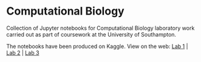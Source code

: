 # Computational Biology
Collection of Jupyter notebooks for Computational Biology laboratory work carried out as part of coursework at the University of Southampton.

The notebooks have been produced on Kaggle. View on the web: [Lab 1](https://www.kaggleusercontent.com/kf/57723339/eyJhbGciOiJkaXIiLCJlbmMiOiJBMTI4Q0JDLUhTMjU2In0..zOxlCfnqokVAs7Br4UCuVA.OkaMAzlgi_VTfe_8ADfhTn3PD2-99Td_6LuTsb_5w5WzfUPUpuzoAncoZJ_pRoZQj7sStkKQ3VDnQiXM4HOc83DiOKGhaZF3ZlmDb3aLSKI0oqbIQ6u0WwvEUTi9sAOL_V6HPGJMjUaNDdDJKrWUy05D82jRmSqD1f6fFntYRKxZwaZuWbIUCm-8NYYxQV9D9PVy3SL7kbEWvcCfPA4vqJDYjXgypBIOIcX__B73TsGkvhmRZMWLlv48WYY7hGuWQsI6ciTtUe1xqLsCxlXXhOAhbbNr7jVCms1FQEdE1bKpMtVbDAXT_gmZJZ3A6cJQ7uSKyhz7KHu80I1BWG5jRB6p6V03v4iuddyqOing6LnY1xWlgsuTk0zXRjQ-iwqTtydMYHqtrIIC4mb02jTv_Wa3pHhdO03SQIwks6JisrIaiSyrYbsHvATpr49wHHOMe491YmcqLsMMcF4Ax5CvXxaZ4KJjAeIZ_Bnq6LanYJqZ0tFnWNGd2mJxClP7QN_PUc2LQYPm1DpmuCWEqWTnhOR9Jqek_RNkRwK2Fi1jup3SU8bh5FPYSgI1xXMjX49rvIp4dkdvq9tYRFp-3AJLZWfQnXi7dC-PN2Tfo1aRwdZfh6lVNXDrJDmBSUhTkmIJDyjiCyf72F_whT775kNMJ4vdYAJ2hQC0pHNP-371tUE.C3qmVmtQ5QZcdE5zqx13gg/__results__.html) | [Lab 2](https://www.kaggleusercontent.com/kf/35980809/eyJhbGciOiJkaXIiLCJlbmMiOiJBMTI4Q0JDLUhTMjU2In0..y0S2VRWjUUggXI6OmJqyYA.AGjOUsjHN6JteQQDSy6uzWBzvWJSw_qhLdT2JXU7AW2ECngDC64hNTNJ4oxTxDeWhNar249KJhFE_z-IN_aIegnWOOpVKwu4IeAYGvzLo-I5lMsw2sC-3Zy8RD_eyQ51a6z17Co40yJtc4S3u1WkqHFP5p26Qx_P9gFjc5HWvCsfDW_2RzAwYSxzjr9Z5h7_8BLFvUCfknnESeEdXEOOiZoI32VQWW_Nw1ZpTyk7VF_r1XWCquJap46QHNG1vUfPDf17Fh6AyIrzjLrqzUW1y7AMcxJFJDk9VpypyBQdHB2rSwuWArWdi0XuO72_c_4wTU5ltxjNptc7AF4gaPR39ORLwxGLxzv5yROLV32U66S0MIPkQ40BYXnJvP3ldg23fDe_rbmr18jsCnm7ISFFi3lYo8nPtLZoKCiXmccOdbGthl2kSNB86Vb2ZDokEGOimNH6kdvfAaZ-H-uuKGbGzr8BaewLRs_TtyzNJMCLeBBtZlsrZLzAdnNp_VEtvuJMz-o3IaPT7D2SFXnlWEUHi8H-yhIoPPfa5cbd7B-IaEaKt9AYFn3lZyT5h_RXakQPe0SMu0jLCoy29TG4SF_F94G2qp3RF8WZRScZHel-SB9SS2FApCtMNzrPf817PiLGMU3qQN0ktUH-ZV9-gfhZ0IhtRn_5h2ssAkBVozfaF3A.YTa69SlXEypz31uf7wLsyQ/__resultx__.html) | [Lab 3](https://www.kaggleusercontent.com/kf/35980011/eyJhbGciOiJkaXIiLCJlbmMiOiJBMTI4Q0JDLUhTMjU2In0..uVrsAE-ipZKm8UaL1iEB7w._uFVhrssV2LC--HjvTjMT0A0FCs4GZZFBxumVJ0clK3rdibi9otSj23HI4Hs1AMNorS9ppwntcGCvsO76BFtvW60hQcvHrzBnu6kXkOD8th2opNjdd2xvei1ePwjMp4bUxQAfNny-zQgbaMC4ug9VuRQJ_1zzbHY7yA8hB6SpJNlzQ1eVTq_G3MoWG4pauKxB6L-iq7oQAmCWGR5Jbkx_wqVCMWI6YzD4aSWeGK6wOzNENJFXKzBPJjTbguUc0AHP69dXVWQP7R5v76p7QiXWpyNV6y4iFFNlfakcY0_xiQct_xlxJ9dTn0noSwuiPN1h06Nml3MG1Y0eYuzM-7w6TvFUSi7z3gKIvWgYIbecLYH93Na25-hAHVVBvZmNWiR-a1s718dYjhRaQxACTQ7ibEdDphzu9eebSrA0mLD6Ex476MTgmDrQ44ts8wwd0BPXDczUclLQzGoCxpcjtEe2V9aqMu4qwB_ybC2vq4R7V_nRHRa3O-585QS-uEePqiilx1jJ3cXZRxH0kxNHojZGHp-8TrH_IiM5jIxDyTJ8-U2avmEVT3krwq7HUFRGJHtWRCIUlR245aXK4P6LwhqCipJn5Ml0-cvUyk029g4tUSr2G19FnbBoneIY7xhqiUYiVHorNpewxPS0caoyLMYILu71ONf2EDuASBNqwms61g.rWJkof8U1ylpBVA0PQ5uBw/__resultx__.html)
